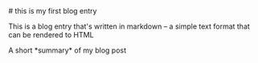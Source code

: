 <script type="text/javascript" cosmia-collection-data>
{
    "published":"2016-10-28T15:56:14Z",
    "updated":"2016-10-28T15:56:14Z",
    "title": "first post!"
}
</script>

<div cosmia-collection-content>
# this is my first blog entry 

This is a blog entry that's written in markdown – a simple text format that can be rendered to HTML 

</div>

<div cosmia-collection-summary>
A short *summary* of my blog post 

</div>
